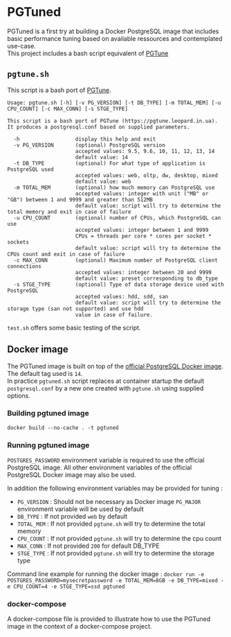 # PGTuned

PGTuned is a first try at building a Docker PostgreSQL image that includes basic performance tuning based on available ressources and contemplated use-case.  
This project includes a bash script equivalent of [PGTune](https://github.com/le0pard/pgtune)

## `pgtune.sh`

This script is a bash port of [PGTune](https://github.com/le0pard/pgtune).

```
Usage: pgtune.sh [-h] [-v PG_VERSION] [-t DB_TYPE] [-m TOTAL_MEM] [-u CPU_COUNT] [-c MAX_CONN] [-s STGE_TYPE]

This script is a bash port of PGTune (https://pgtune.leopard.in.ua).
It produces a postgresql.conf based on supplied parameters.

  -h                  display this help and exit
  -v PG_VERSION       (optional) PostgreSQL version
                      accepted values: 9.5, 9.6, 10, 11, 12, 13, 14
                      default value: 14
  -t DB_TYPE          (optional) For what type of application is PostgreSQL used
                      accepted values: web, oltp, dw, desktop, mixed
                      default value: web
  -m TOTAL_MEM        (optional) how much memory can PostgreSQL use
                      accepted values: integer with unit ("MB" or "GB") between 1 and 9999 and greater than 512MB
                      default value: script will try to determine the total memory and exit in case of failure
  -u CPU_COUNT        (optional) number of CPUs, which PostgreSQL can use
                      accepted values: integer between 1 and 9999
                      CPUs = threads per core * cores per socket * sockets
                      default value: script will try to determine the CPUs count and exit in case of failure
  -c MAX_CONN         (optional) Maximum number of PostgreSQL client connections
                      accepted values: integer between 20 and 9999
                      default value: preset corresponding to db_type
  -s STGE_TYPE        (optional) Type of data storage device used with PostgreSQL
                      accepted values: hdd, sdd, san
                      default value: script will try to determine the storage type (san not supported) and use hdd
                      value in case of failure.
```

`test.sh` offers some basic testing of the script. 

## Docker image

The PGTuned image is built on top of the [official PostgreSQL Docker image](https://hub.docker.com/_/postgres). The default tag used is `14`.  
In practice `pgtuned.sh` script replaces at container startup the default `postgresql.conf` by a new one created with `pgtune.sh` using supplied options.

### Building pgtuned image

`docker build --no-cache . -t pgtuned`

### Running pgtuned image

`POSTGRES_PASSWORD` environment variable is required to use the official PostgreSQL image. All other environment variables of the official PostgreSQL Docker image may also be used.

In addition the following environment variables may be provided for tuning :
* `PG_VERSION` : Should not be necessary as Docker image `PG_MAJOR` environment variable will be used by default
* `DB_TYPE` : If not provided `web` by default
* `TOTAL_MEM` : If not provided `pgtune.sh` will try to determine the total memory
* `CPU_COUNT` : If not provided `pgtune.sh` will try to determine the cpu count
* `MAX_CONN` : If not provided `200` for default DB_TYPE
* `STGE_TYPE` : If not provided `pgtune.sh` will try to determine the storage type

Command line example for running the docker image :
`docker run -e POSTGRES_PASSWORD=mysecretpassword -e TOTAL_MEM=8GB -e DB_TYPE=mixed -e CPU_COUNT=4 -e STGE_TYPE=ssd pgtuned`

### docker-compose

A docker-compose file is provided to illustrate how to use the PGTuned image in the context of a docker-compose project.
